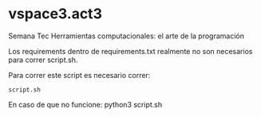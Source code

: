 # vspace3.act3
Semana Tec Herramientas computacionales: el arte de la programación

Los requirements dentro de requirements.txt realmente no son necesarios para correr script.sh.

Para correr este script es necesario correr:

	script.sh

En caso de que no funcione:
	python3 script.sh
